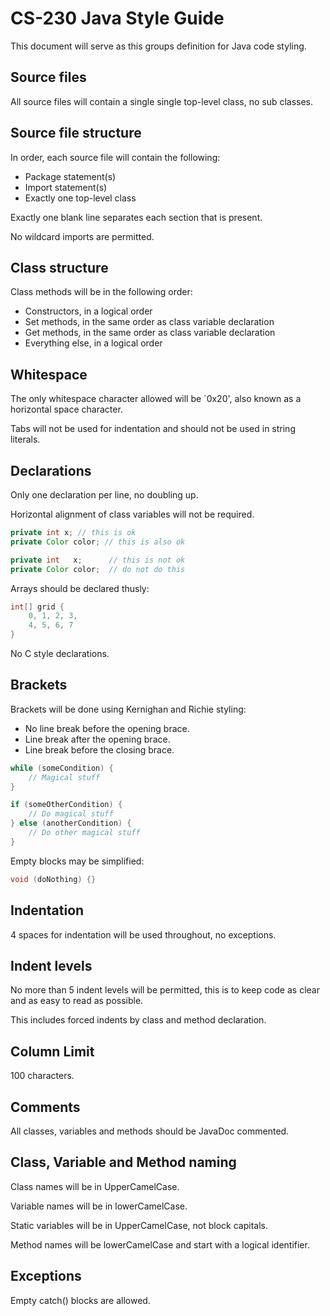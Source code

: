 # CS-230 Java Style Guide

This document will serve as this groups definition for Java code styling.

## Source files

All source files will contain a single single top-level class, no sub classes.

## Source file structure

In order, each source file will contain the following:

* Package statement(s)
* Import statement(s)
* Exactly one top-level class

Exactly one blank line separates each section that is present.

No wildcard imports are permitted.

## Class structure

Class methods will be in the following order:

* Constructors, in a logical order
* Set methods, in the same order as class variable declaration
* Get methods, in the same order as class variable declaration
* Everything else, in a logical order

## Whitespace

The only whitespace character allowed will be `0x20', also known as a horizontal space character.

Tabs will not be used for indentation and should not be used in string literals.

## Declarations

Only one declaration per line, no doubling up.

Horizontal alignment of class variables will not be required.

```java
private int x; // this is ok
private Color color; // this is also ok

private int   x;      // this is not ok
private Color color;  // do not do this
```

Arrays should be declared thusly:

```java
int[] grid {
    0, 1, 2, 3,
    4, 5, 6, 7
}
```

No C style declarations.

## Brackets

Brackets will be done using Kernighan and Richie styling:

* No line break before the opening brace.
* Line break after the opening brace.
* Line break before the closing brace.

```java
while (someCondition) {
    // Magical stuff
}

if (someOtherCondition) {
    // Do magical stuff
} else (anotherCondition) {
    // Do other magical stuff
}
```

Empty blocks may be simplified:

```java
void (doNothing) {}
```

## Indentation

4 spaces for indentation will be used throughout, no exceptions.

## Indent levels

No more than 5 indent levels will be permitted, this is to keep code as clear and as easy to read as possible.

This includes forced indents by class and method declaration.

## Column Limit

100 characters.

## Comments

All classes, variables and methods should be JavaDoc commented.

## Class, Variable and Method naming

Class names will be in UpperCamelCase.

Variable names will be in lowerCamelCase.

Static variables will be in UpperCamelCase, not block capitals.

Method names will be lowerCamelCase and start with a logical identifier.

## Exceptions

Empty catch() blocks are allowed.